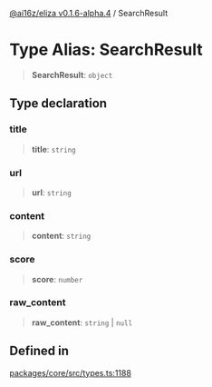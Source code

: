 [@ai16z/eliza v0.1.6-alpha.4](../index.md) / SearchResult

# Type Alias: SearchResult

> **SearchResult**: `object`

## Type declaration

### title

> **title**: `string`

### url

> **url**: `string`

### content

> **content**: `string`

### score

> **score**: `number`

### raw\_content

> **raw\_content**: `string` \| `null`

## Defined in

[packages/core/src/types.ts:1188](https://github.com/HeySquib/eliza/blob/main/packages/core/src/types.ts#L1188)
